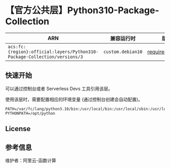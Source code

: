 
# 【官方公共层】Python310-Package-Collection

| ARN  |  兼容运行时  | 版本 |
|------|------|--------|
| `acs:fc:{region}:official:layers/Python310-Package-Collection/versions/3` | `custom.debian10`   | [requirements.txt](requirements.txt) |

## 快速开始

可以通过控制台或者 Serverless Devs 工具引用该层。

使用该层时，需要配置相应的环境变量 (通过控制台创建会自动配置)。

```shell
PATH=/var/fc/lang/python3.10/bin:/usr/local/bin:/usr/local/sbin:/usr/local/bin:/usr/sbin:/usr/bin:/sbin:/bin:/opt/bin
PYTHONPATH=/opt/python
```

## License

## 参考信息

维护者：阿里云-函数计算
